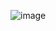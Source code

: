 ![image](https://user-images.githubusercontent.com/52594760/106139963-7c73c680-61b1-11eb-815f-08617ada373c.png)